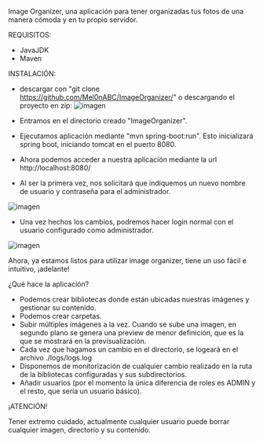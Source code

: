 Image Organizer, una aplicación para tener organizadas tus fotos de una manera cómoda y en tu propio servidor.


REQUISITOS:

- JavaJDK
- Maven

INSTALACIÓN:

- descargar con "git clone https://github.com/Mel0nABC/ImageOrganizer/" o descargando el proyecto en zip:
  ![imagen](https://github.com/user-attachments/assets/444d9c92-6b91-4d99-bc43-88a3b3d8bc49)

- Entramos en el directorio creado "ImageOrganizer".
- Ejecutamos aplicación mediante "mvn spring-boot:run". Esto inicializará spring boot, iniciando tomcat en el puerto 8080.
- Ahora podemos acceder a nuestra aplicación mediante la url http://localhost:8080/
- Al ser la primera vez, nos solicitará que indiquemos un nuevo nombre de usuario y contraseña para el administrador.
  
![imagen](https://github.com/user-attachments/assets/3c8008e2-4b6a-4f71-92e8-00170129ce4a)

- Una  vez hechos los cambios, podremos hacer login normal con el usuario configurado como administrador.

![imagen](https://github.com/user-attachments/assets/803ca5b4-aa76-4cd7-895f-c6c47190d511)

Ahora, ya estamos listos para utilizar image organizer, tiene un uso fácil e intuitivo, ¡adelante!

¿Qué hace la aplicación?

- Podemos crear bibliotecas donde están ubicadas nuestras imágenes y gestionar su contenido.
- Podemos crear carpetas.
- Subir múltiples imágenes a la vez. Cuando se sube una imagen, en segundo plano se genera una preview de menor definición, que es la que se mostrará en la previsualización.
- Cada vez que hagamos un cambio en el directorio, se logeará en el archivo ./logs/logs.log
- Disponemos de monitorización de cualquier cambio realizado en la ruta de la bibliotecas configuradas y sus subdirectorios.
- Añadir usuarios (por el momento la única diferencia de roles es ADMIN y el resto, que sería un usuario básico).


¡ATENCIÓN!

Tener extremo cuidado, actualmente cualquier usuario puede borrar cualquier imagen, directorio y su contenido.
